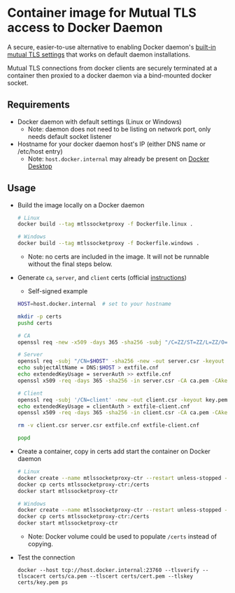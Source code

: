# Container image for Mutual TLS access to Docker Daemon
A secure, easier-to-use alternative to enabling Docker daemon's [built-in mutual TLS settings](https://docs.docker.com/engine/security/https) that works on default daemon installations.

Mutual TLS connections from docker clients are securely terminated at a container then proxied to a docker daemon via a bind-mounted docker socket. 

## Requirements
* Docker daemon with default settings (Linux or Windows)
  * Note: daemon does not need to be listing on network port, only needs default socket listener
* Hostname for your docker daemon host's IP (either DNS name or /etc/host entry)
  * Note: `host.docker.internal` may already be present on [Docker Desktop](https://docs.docker.com/docker-for-mac/networking/#use-cases-and-workarounds) 

## Usage
* Build the image locally on a Docker daemon
    ```bash
    # Linux
    docker build --tag mtlssocketproxy -f Dockerfile.linux .

    # Windows
    docker build --tag mtlssocketproxy -f Dockerfile.windows .
    ```
    * Note: no certs are included in the image. It will not be runnable without the final steps below.

* Generate `ca`, `server`, and `client` certs (official [instructions](https://docs.docker.com/engine/security/https/#create-a-ca-server-and-client-keys-with-openssl))
    * Self-signed example
    ```bash
    HOST=host.docker.internal  # set to your hostname
  
    mkdir -p certs
    pushd certs
    
    # CA
    openssl req -new -x509 -days 365 -sha256 -subj "/C=ZZ/ST=ZZ/L=ZZ/O=ZZ/CN=$HOST" -out ca.pem -keyout ca-key.pem -newkey rsa:4096 -nodes
    
    # Server
    openssl req -subj "/CN=$HOST" -sha256 -new -out server.csr -keyout server-key.pem -newkey rsa:4096 -nodes
    echo subjectAltName = DNS:$HOST > extfile.cnf
    echo extendedKeyUsage = serverAuth >> extfile.cnf
    openssl x509 -req -days 365 -sha256 -in server.csr -CA ca.pem -CAkey ca-key.pem -CAcreateserial -out server-cert.pem -extfile extfile.cnf
    
    # Client
    openssl req -subj '/CN=client' -new -out client.csr -keyout key.pem -newkey rsa:4096 -nodes
    echo extendedKeyUsage = clientAuth > extfile-client.cnf
    openssl x509 -req -days 365 -sha256 -in client.csr -CA ca.pem -CAkey ca-key.pem -CAcreateserial -out cert.pem -extfile extfile-client.cnf
    
    rm -v client.csr server.csr extfile.cnf extfile-client.cnf
    
    popd
    ```

* Create a container, copy in certs add start the container on Docker daemon
    ```bash
    # Linux
    docker create --name mtlssocketproxy-ctr --restart unless-stopped --volume '/var/run/docker.sock:/var/run/docker.sock' --user root -p 23760:2376 mtlssocketproxy
    docker cp certs mtlssocketproxy-ctr:/certs
    docker start mtlssocketproxy-ctr

    # Windows
    docker create --name mtlssocketproxy-ctr --restart unless-stopped --volume '\\.\pipe\docker_engine:\\.\pipe\docker_engine' --user ContainerAdministrator -p 23760:2376 mtlssocketproxy
    docker cp certs mtlssocketproxy-ctr:/certs
    docker start mtlssocketproxy-ctr
    ```
    * Note: Docker volume could be used to populate `/certs` instead of copying.

* Test the connection
    ```
    docker --host tcp://host.docker.internal:23760 --tlsverify --tlscacert certs/ca.pem --tlscert certs/cert.pem --tlskey certs/key.pem ps
    ```
